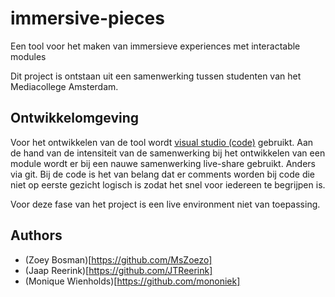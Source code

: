 # immersive-pieces
Een tool voor het maken van immersieve experiences met interactable modules

Dit project is ontstaan uit een samenwerking tussen studenten van het Mediacollege Amsterdam.

## Ontwikkelomgeving
Voor het ontwikkelen van de tool wordt [visual studio (code)](https://visualstudio.microsoft.com/) gebruikt. Aan de hand van de intensiteit van de samenwerking bij het ontwikkelen van een module wordt er bij een nauwe samenwerking live-share gebruikt. Anders via git. Bij de code is het van belang dat er comments worden bij code die niet op eerste gezicht logisch is zodat het snel voor iedereen te begrijpen is.

Voor deze fase van het project is een live environment niet van toepassing.

## Authors
- (Zoey Bosman)[https://github.com/MsZoezo]
- (Jaap Reerink)[https://github.com/JTReerink]
- (Monique Wienholds)[https://github.com/mononiek]

